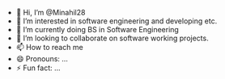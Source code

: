 - 👋 Hi, I’m @Minahil28
- 👀 I’m interested in software engineering and developing etc.
- 🌱 I’m currently doing BS in Software Engineering
- 💞️ I’m looking to collaborate on software working projects.
- 📫 How to reach me 
- 😄 Pronouns: ...
- ⚡ Fun fact: ...

<!---
Minahil28/Minahil28 is a ✨ special ✨ repository because its `README.md` (this file) appears on your GitHub profile.
You can click the Preview link to take a look at your changes.
--->
